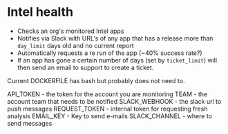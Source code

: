 # Intel health

- Checks an org's monitored Intel apps
- Notifies via Slack with URL's of any app that has a release more than `day_limit` days old and no current report
- Automatically requests a re run of the app (~40% success rate?)
- If an app has gone a certain number of days (set by `ticket_limit`) will then send an email to support to create a ticket.

Current DOCKERFILE has bash but probably does not need to.

API_TOKEN - the token for the account you are monitoring
TEAM - the account team that needs to be notified
SLACK_WEBHOOK - the slack url to push messages
REQUEST_TOKEN - internal token for requesting fresh analysis
EMAIL_KEY - Key to send e-mails
SLACK_CHANNEL - where to send messages
